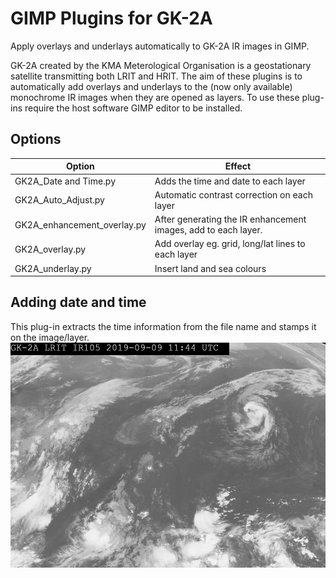 # GIMP Plugins for GK-2A
Apply overlays and underlays automatically to GK-2A IR images in GIMP.

GK-2A created by the KMA Meterological Organisation is a geostationary satellite transmitting both LRIT and HRIT. The aim of these plugins is to automatically add overlays and underlays to the (now only available) monochrome IR images when they are opened as layers. To use these plug-ins require the host software GIMP editor to be installed. 

## Options
Option | Effect
------------ | -------------
GK2A_Date and Time.py | Adds the time and date to each layer
GK2A_Auto_Adjust.py | Automatic contrast correction on each layer
GK2A_enhancement_overlay.py | After generating the IR enhancement images, add to each layer.
GK2A_overlay.py | Add overlay eg. grid, long/lat lines to each layer
GK2A_underlay.py | Insert land and sea colours

## Adding date and time
This plug-in extracts the time information from the file name and stamps it on the image/layer.
![Time Stamp](TimeStamp.png)
